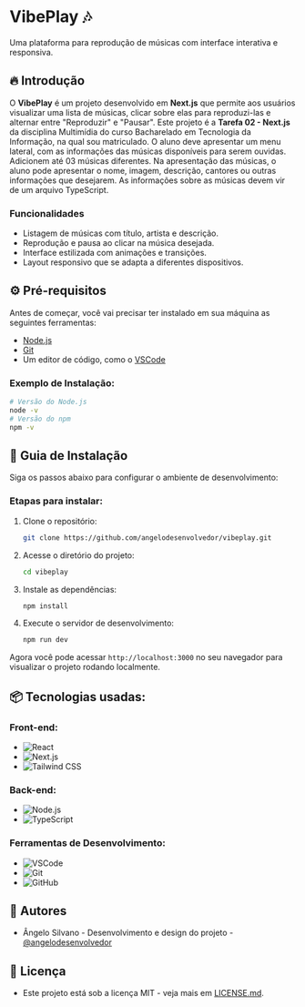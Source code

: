 # VibePlay 🎶
Uma plataforma para reprodução de músicas com interface interativa e responsiva.

## 🔥 Introdução
O **VibePlay** é um projeto desenvolvido em **Next.js** que permite aos usuários visualizar uma lista de músicas, clicar sobre elas para reproduzi-las e alternar entre "Reproduzir" e "Pausar". Este projeto é a **Tarefa 02 - Next.js** da disciplina Multimídia do curso Bacharelado em Tecnologia da Informação, na qual sou matriculado. O aluno deve apresentar um menu lateral, com as informações das músicas disponíveis para serem ouvidas. Adicionem até 03 músicas diferentes. Na apresentação das músicas, o aluno pode apresentar o nome, imagem, descrição, cantores ou outras informações que desejarem. As informações sobre as músicas devem vir de um arquivo TypeScript.

### Funcionalidades
- Listagem de músicas com título, artista e descrição.
- Reprodução e pausa ao clicar na música desejada.
- Interface estilizada com animações e transições.
- Layout responsivo que se adapta a diferentes dispositivos.

## ⚙️ Pré-requisitos
Antes de começar, você vai precisar ter instalado em sua máquina as seguintes ferramentas:
- [Node.js](https://nodejs.org/en/)
- [Git](https://git-scm.com/)
- Um editor de código, como o [VSCode](https://code.visualstudio.com/)

### Exemplo de Instalação:
```bash
# Versão do Node.js
node -v
# Versão do npm
npm -v
```

## 🔨 Guia de Instalação

Siga os passos abaixo para configurar o ambiente de desenvolvimento:

### Etapas para instalar:

1. Clone o repositório:
   ```bash
   git clone https://github.com/angelodesenvolvedor/vibeplay.git
   ```

2. Acesse o diretório do projeto:
   ```bash
   cd vibeplay
   ```

3. Instale as dependências:
   ```bash
   npm install
   ```

4. Execute o servidor de desenvolvimento:
   ```bash
   npm run dev
   ```

Agora você pode acessar `http://localhost:3000` no seu navegador para visualizar o projeto rodando localmente.

## 📦 Tecnologias usadas:

### Front-end:
- ![React](https://img.shields.io/badge/React-20232A?style=for-the-badge&logo=react&logoColor=61DAFB)
- ![Next.js](https://img.shields.io/badge/Next.js-000000?style=for-the-badge&logo=nextdotjs&logoColor=white)
- ![Tailwind CSS](https://img.shields.io/badge/Tailwind_CSS-38B2AC?style=for-the-badge&logo=tailwind-css&logoColor=white)

### Back-end:
- ![Node.js](https://img.shields.io/badge/Node.js-43853D?style=for-the-badge&logo=node-dot-js&logoColor=white)
- ![TypeScript](https://img.shields.io/badge/TypeScript-007ACC?style=for-the-badge&logo=typescript&logoColor=white)

### Ferramentas de Desenvolvimento:
- ![VSCode](https://img.shields.io/badge/VSCode-007ACC?style=for-the-badge&logo=visual-studio-code&logoColor=white)
- ![Git](https://img.shields.io/badge/Git-F05032?style=for-the-badge&logo=git&logoColor=white)
- ![GitHub](https://img.shields.io/badge/GitHub-181717?style=for-the-badge&logo=github&logoColor=white)

## 👷 Autores

- Ângelo Silvano - Desenvolvimento e design do projeto - [@angelodesenvolvedor](https://github.com/angelodesenvolvedor)

## 📄 Licença

- Este projeto está sob a licença MIT - veja mais em [LICENSE.md](./LICENSE).
